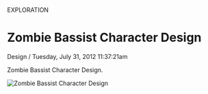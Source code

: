 <p class="type">EXPLORATION</p>

# Zombie Bassist Character Design

<p class="meta">Design  /  Tuesday, July 31, 2012 11:37:21am</p>

Zombie Bassist Character Design.

![Zombie Bassist Character Design](https://farooq-agent.web.app/assets/images/works/large/zombie-bassist-character-design.jpg)
